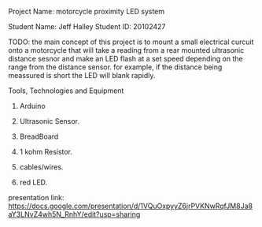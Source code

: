 Project Name: motorcycle proximity LED system

Student Name: Jeff Halley   Student ID: 20102427

  TODO: the main concept of this project is to mount a small electrical curcuit onto a motorcycle that will take a reading from a rear mounted ultrasonic distance sesnor and make an LED flash at a set speed depending on the range from the distance sensor. for example, if the distance being meassured is short the LED will blank rapidly.

Tools, Technologies and Equipment

1. Arduino 

2. Ultrasonic Sensor.

3. BreadBoard

4. 1 kohm Resistor.

5. cables/wires.

6. red LED.

presentation link: https://docs.google.com/presentation/d/1VQuOxpyyZ6jrPVKNwRqfJM8Ja8aY3LNvZ4wh5N_RnhY/edit?usp=sharing
